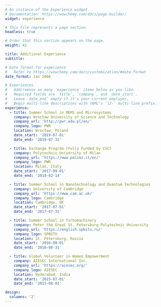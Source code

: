 ```yaml
---
# An instance of the Experience widget.
# Documentation: https://wowchemy.com/docs/page-builder/
widget: experience

# This file represents a page section.
headless: true

# Order that this section appears on the page.
weight: 41

title: Additional Experience
subtitle:

# Date format for experience
#   Refer to https://wowchemy.com/docs/customization/#date-format
date_format: Jan 2006

# Experiences.
#   Add/remove as many `experience` items below as you like.
#   Required fields are `title`, `company`, and `date_start`.
#   Leave `date_end` empty if it's your current employer.
#   Begin multi-line descriptions with YAML's `|2-` multi-line prefix.
experience:
  - title: Summer School in MEMS and Microsystems
    company: Wrocław University of Science and Technology
    company_url: 'http://pwr.edu.pl/en/'
    company_logo: PWR
    location: Wrocław, Poland
    date_start: '2019-07-01'
    date_end: '2019-07-31'

  - title: Exchange Program (Fully Funded by CSC)
    company: Polytechnic University of Milan
    company_url: 'https://www.polimi.it/en/'
    company_logo: PWR
    location: Milan, Italy
    date_start: '2017-09-01'
    date_end: '2018-02-14'

  - title: Summer School in Nanotechnology and Quantum Technologies
    company: University of Cambridge
    company_url: 'https://www.cam.ac.uk/'
    company_logo: Cambridge
    location: Cambridge, UK
    date_start: '2017-07-01'
    date_end: '2017-07-31'

  - title: Summer School in Turbomachinery
    company: Peter the Great St. Petersburg Polytechnic University
    company_url: 'https://english.spbstu.ru/'
    company_logo: SPBSTU
    location: St. Petersburg, Russia
    date_start: '2016-08-01'
    date_end: '2016-08-31'

  - title: Global Volunteer in Women Empowerment
    company: AIESEC International Inc.
    company_url: 'https://aiesec.org/'
    company_logo: AIESEC
    location: Hyderabad, India
    date_start: '2015-07-01'
    date_end: '2015-08-01'

design:
  columns: '2'
---
```


